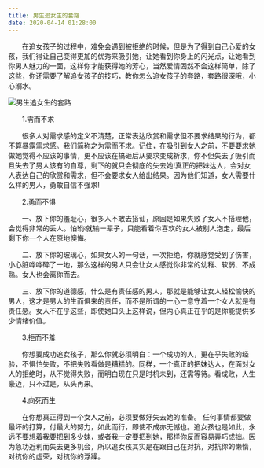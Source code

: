 ```yaml
---
title: 男生追女生的套路
date: 2020-04-14 01:28:00
---
```




　　在追女孩子的过程中，难免会遇到被拒绝的时候，但是为了得到自己心爱的女孩，我们得让自己变得更加的优秀来吸引她，让她看到你身上的闪光点，让她看到你男人魅力的一面，这样你才能获得她的芳心，当然爱情固然不会这样简单，除了这些，你还需要了解追女孩子的技巧，教你怎么追女孩子的套路，套路很深哦，小心溺水。

![男生追女生的套路](/img/5d6de7bb594b8ec7221a8c6081dc6cf0.jpg)

　　1.需而不求

　　很多人对需求感的定义不清楚，正常表达欣赏和需求但不要求结果的行为，都不算暴露需求感。我们简称之为需而不求。记住，在吸引到女人之前，不要要求她做她觉得不应该的事情，更不应该在搞砸后从要求变成祈求，你不但失去了吸引而且失去了男人该有的自尊，剩下的就只会彻底的失去她!真正的把妹达人，会对女人表达自己的欣赏和需求，但不会要求女人给出结果。因为他们知道，女人需要什么样的男人，勇敢自信不强求!

　　2.勇而不惧

　　一、放下你的羞耻心，很多人不敢去搭讪，原因是如果失败了女人不搭理他，会觉得非常的丢人。怕!你就输一辈子，只能看着你喜欢的女人被别人泡走，最后剩下你一个人在原地懊悔。

　　二、放下你的玻璃心，如果女人的一句话，一次拒绝，你就感觉受到了伤害，小心脏哗哗碎了一地，那么这样的男人只会让女人感觉你非常的幼稚、软弱、不成熟。女人也会离你而去。

　　三、放下你的道德感，什么是有责任感的男人，那就是能够让女人轻松愉快的男人，这才是男人的生而俱来的责任，而不是所谓的一心一意守着一个女人就是有责任感。女人不在乎这些，即使她口头上这样说，但内心真正在乎的是你能提供多少情绪价值。

　　3.拒而不羞

　　你想要成功追女孩子，那么你就必须明白：一个成功的人，更在乎失败的经验，不惧怕失败，不把失败看做是糟糕的。同样，一个真正的把妹达人，在面对女人的拒绝时，从不觉得失败，而明白现在只是时机未到，还需等待。看成败，人生豪迈，只不过是，从头再来。

　　4.向死而生

　　在你想真正得到一个女人之前，必须要做好失去她的准备。 任何事情都要做最坏的打算，付最大的努力，如此而行，即使不成亦无憾也。追女孩也是如此，永远不要想着我要把到多少妹，或者我一定要把到她，那样你反而容易弄巧成拙。因为急功近利而失去更多机会，所以追女孩其实是在跟自己在对抗，对抗你的懒惰，对抗你的虚荣，对抗你的浮躁。